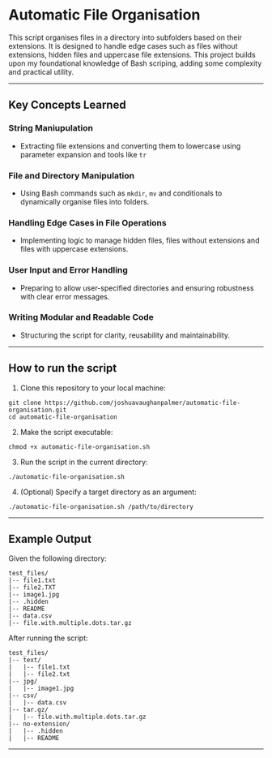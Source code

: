 Automatic File Organisation
===========================

This script organises files in a directory into subfolders based on their extensions. It is designed to handle edge cases such as files without extensions, hidden files and uppercase file extensions.
This project builds upon my foundational knowledge of Bash scriping, adding some complexity and practical utility.

---

## Key Concepts Learned

### String Maniupulation
- Extracting file extensions and converting them to lowercase using parameter expansion and tools like `tr` 

### File and Directory Manipulation
- Using Bash commands such as `mkdir`, `mv` and conditionals to dynamically organise files into folders.

### Handling Edge Cases in File Operations
- Implementing logic to manage hidden files, files without extensions and files with uppercase extensions.

### User Input and Error Handling
- Preparing to allow user-specified directories and ensuring robustness with clear error messages.

### Writing Modular and Readable Code
- Structuring the script for clarity, reusability and maintainability.

---

## How to run the script

1. Clone this repository to your local machine:
```
git clone https://github.com/joshuavaughanpalmer/automatic-file-organisation.git
cd automatic-file-organisation
```

2. Make the script executable:
```
chmod +x automatic-file-organisation.sh
```

3. Run the script in the current directory:
```
./automatic-file-organisation.sh
```

4. (Optional) Specify a target directory as an argument:
```
./automatic-file-organisation.sh /path/to/directory
```

---

## Example Output

Given the following directory:
```
test_files/
|-- file1.txt
|-- file2.TXT
|-- image1.jpg
|-- .hidden
|-- README
|-- data.csv
|-- file.with.multiple.dots.tar.gz
```

After running the script:
```
test_files/
|-- text/
|	|-- file1.txt
|	|-- file2.txt
|-- jpg/
|	|-- image1.jpg
|-- csv/
|	|-- data.csv
|-- tar.gz/
|	|-- file.with.multiple.dots.tar.gz
|-- no-extension/
|	|-- .hidden
|	|-- README
```
---
